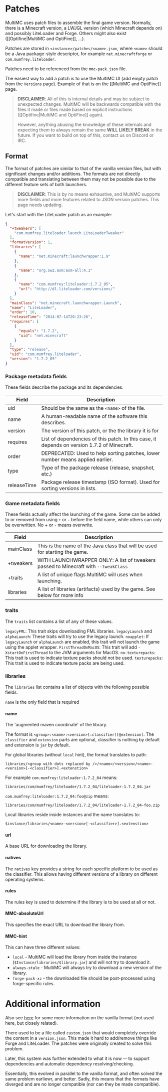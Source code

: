 # Patches 
MultiMC uses patch files to assemble the final game version. Normally, there is a Minecraft version, a LWJGL version (which Minecraft depends on) and possibly LiteLoader and Forge. Others might also exist ([[Optifine|MultiMC and OptiFine]], ...).

Patches are stored in `<instance>/patches/<name>.json`, where `<name>` should be a Java package-style descriptor, for example `net.minecraftforge` or `com.mumfrey.liteloader`.

Patches need to be referenced from the `mmc-pack.json` file.

The easiest way to add a patch is to use the MultiMC UI (add empty patch from the `Versions` page). Example of that is on the [[MultiMC and OptiFine]] page.

> **DISCLAIMER**: All of this is internal details and may be subject to unexpected changes. MultiMC will be backwards compatible with the files it made or files made based on explicit instructions ([[Optifine|MultiMC and OptiFine]] again). 
>
> However, anything abusing the knowledge of these internals and expecting them to always remain the same **WILL LIKELY BREAK** in the future. If you want to build on top of this, contact us on Discord or IRC.

## Format

The format of patches are similar to that of the vanilla version files, but with significant changes and/or additions. The formats are not directly compatible and translating between them may not be possible due to the different feature sets of both launchers.

> **DISCLAIMER**: This is by no means exhaustive, and MultiMC supports more fields and more features related to JSON version patches. This page needs updating.

Let's start with the LiteLoader patch as an example:

```json
{
  "+tweakers": [
    "com.mumfrey.liteloader.launch.LiteLoaderTweaker"
  ],
  "formatVersion": 1,
  "libraries": [
    {
      "name": "net.minecraft:launchwrapper:1.9"
    },
    {
      "name": "org.ow2.asm:asm-all:4.1"
    },
    {
      "name": "com.mumfrey:liteloader:1.7.2_05",
      "url": "http://dl.liteloader.com/versions/"
    }
  ],
  "mainClass": "net.minecraft.launchwrapper.Launch",
  "name": "LiteLoader",
  "order": 10,
  "releaseTime": "2014-07-14T20:23:26",
  "requires": [
    {
      "equals": "1.7.2",
      "uid": "net.minecraft"
    }
  ],
  "type": "release",
  "uid": "com.mumfrey.liteloader",
  "version": "1.7.2_05"
}
```
### Package metadata fields

These fields describe the package and its dependencies.

| Field | Description |
| --- | --- |
| uid | Should be the same as the `<name>` of the file. |
| name | A human-readable name of the software this describes. |
| version | The version of this patch, or the the library it is for |
| requires | List of dependencies of this patch. In this case, it depends on version 1.7.2 of Minecraft. | 
| order | DEPRECATED: Used to help sorting patches, lower number means applied earlier. |
| type | Type of the package release (release, snapshot, etc.) |
| releaseTime | Package release timestamp (ISO format). Used for sorting versions in lists. |

### Game metadata fields

These fields actually affect the launching of the game. Some can be added to or removed from using `+` or `-` before the field name, while others can only be overwritten. No + or - means overwrite.

| Field | Description |
| --- | --- |
| mainClass | This is the name of the Java class that will be used for starting the game. |
| +tweakers | WITH LAUNCHWRAPPER ONLY: A list of tweakers passed to Minecraft with `--tweakClass` |
| +traits   | A list of unique flags MultiMC will uses when launching. |
| libraries | A list of libraries (artifacts) used by the game. See below for more info |

### traits

The `traits` list contains a list of any of these values.

`legacyFML`: This trait skips downloading FML libraries.
`legacyLaunch` and `alphaLaunch`: These traits will try to use the legacy launch.
`noapplet`: If `legacyLaunch` or `alphaLaunch` are enabled, this trait will not launch the game using the applet wrapper.
`FirstThreadOnMacOS`: This trait will add `-XstartOnFirstThread` to the JVM arguments for MacOS.
`no-texturepacks`: This trait is used to indicate texture packs should not be used.
`texturepacks`: This trait is used to indicate texture packs are being used.

### libraries

The `libraries` list contains a list of objects with the following possible fields.

`name` is the only field that is required

#### name

The 'augmented maven coordinate' of the library.

The format is `<group>:<name>:<version>[:classifier][@extension]`.
The `classifier` and `extension` parts are optional, classifier is nothing by default and extension is `jar` by default.

For global libraries (without `local` hint), the format translates to path:
```
libraries/<group with dots replaced by />/<name>/<version>/<name>-<version>[-<classifier>].<extenstion>
```

For example `com.mumfrey:liteloader:1.7.2_04` means:
```
libraries/com/mumfrey/liteloader/1.7.2_04/liteloader-1.7.2_04.jar
```

`com.mumfrey:liteloader:1.7.2_04:foo@zip` means:
```
libraries/com/mumfrey/liteloader/1.7.2_04/liteloader-1.7.2_04-foo.zip
```

Local libraries reside inside instances and the name translates to:
```
$instance/libraries/<name>-<version>[-<classifier>].<extenstion>
```

#### url

A base URL for downloading the library.

#### natives

The `natives` key provides a string for each specific platform to be used as the classifier. This allows having different versions of a library on different operating systems.

#### rules

The rules key is used to determine if the library is to be used at all or not.

#### MMC-absoluteUrl

This specifies the exact URL to download the library from.

#### MMC-hint

This can have three different values:
* `local` - MultiMC will load the library from inside the instance (`$Instance/libraries/$library.jar`) and will not try to download it.
* `always-stale` - MultiMC will always try to download a new version of the library.
* `forge-pack-xz` - the downloaded file should be post-processed using forge-specific rules.

# Additional information
Also see [here](http://wiki.vg/Game_Files) for some more information on the vanilla format (not used here, but closely related).

There used to be a file called `custom.json` that would completely override the content in a `version.json`. This made it hard to add/remove things like Forge and LiteLoader. The patches were originally created to solve this problem.

Later, this system was further extended to what it is now -- to support dependencies and automatic dependency resolving/checking.

Essentially, this evolved in parallel to the vanilla format, and often solved the same problem earliewr, and better. Sadly, this means that the formats have diverged and are no longer compatible (nor can they be made compatible).
